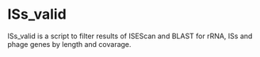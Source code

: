 # ISs_valid
ISs_valid is a script to filter results of ISEScan and BLAST for rRNA, ISs and phage genes by length and covarage.
